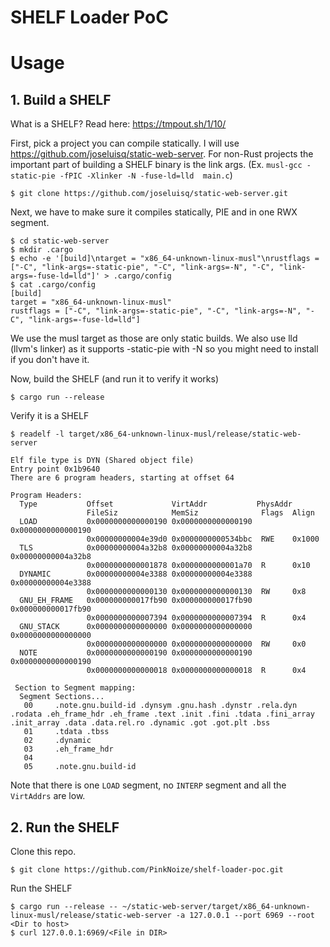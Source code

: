 # SHELF Loader PoC

# Usage

## 1. Build a SHELF
What is a SHELF? Read here: https://tmpout.sh/1/10/

First, pick a project you can compile statically. I will use https://github.com/joseluisq/static-web-server. For non-Rust projects the important part of building a SHELF binary is the link args. (Ex. `musl-gcc -static-pie -fPIC -Xlinker -N -fuse-ld=lld  main.c`)

```
$ git clone https://github.com/joseluisq/static-web-server.git
```

Next, we have to make sure it compiles statically, PIE and in one RWX segment.

```
$ cd static-web-server
$ mkdir .cargo
$ echo -e '[build]\ntarget = "x86_64-unknown-linux-musl"\nrustflags = ["-C", "link-args=-static-pie", "-C", "link-args=-N", "-C", "link-args=-fuse-ld=lld"]' > .cargo/config
$ cat .cargo/config
[build]
target = "x86_64-unknown-linux-musl"
rustflags = ["-C", "link-args=-static-pie", "-C", "link-args=-N", "-C", "link-args=-fuse-ld=lld"]
```

We use the musl target as those are only static builds. We also use lld (llvm's linker) as it supports -static-pie with -N so you might need to install if you don't have it.

Now, build the SHELF (and run it to verify it works)
```
$ cargo run --release
```

Verify it is a SHELF
```
$ readelf -l target/x86_64-unknown-linux-musl/release/static-web-server

Elf file type is DYN (Shared object file)
Entry point 0x1b9640
There are 6 program headers, starting at offset 64

Program Headers:
  Type           Offset             VirtAddr           PhysAddr
                 FileSiz            MemSiz              Flags  Align
  LOAD           0x0000000000000190 0x0000000000000190 0x0000000000000190
                 0x00000000004e39d0 0x0000000000534bbc  RWE    0x1000
  TLS            0x00000000004a32b8 0x00000000004a32b8 0x00000000004a32b8
                 0x0000000000001878 0x0000000000001a70  R      0x10
  DYNAMIC        0x00000000004e3388 0x00000000004e3388 0x00000000004e3388
                 0x0000000000000130 0x0000000000000130  RW     0x8
  GNU_EH_FRAME   0x000000000017fb90 0x000000000017fb90 0x000000000017fb90
                 0x0000000000007394 0x0000000000007394  R      0x4
  GNU_STACK      0x0000000000000000 0x0000000000000000 0x0000000000000000
                 0x0000000000000000 0x0000000000000000  RW     0x0
  NOTE           0x0000000000000190 0x0000000000000190 0x0000000000000190
                 0x0000000000000018 0x0000000000000018  R      0x4

 Section to Segment mapping:
  Segment Sections...
   00     .note.gnu.build-id .dynsym .gnu.hash .dynstr .rela.dyn .rodata .eh_frame_hdr .eh_frame .text .init .fini .tdata .fini_array .init_array .data .data.rel.ro .dynamic .got .got.plt .bss 
   01     .tdata .tbss 
   02     .dynamic 
   03     .eh_frame_hdr 
   04     
   05     .note.gnu.build-id 
```

Note that there is one `LOAD` segment, no `INTERP` segment and all the `VirtAddrs` are low.

## 2. Run the SHELF

Clone this repo.
```
$ git clone https://github.com/PinkNoize/shelf-loader-poc.git
```

Run the SHELF
```
$ cargo run --release -- ~/static-web-server/target/x86_64-unknown-linux-musl/release/static-web-server -a 127.0.0.1 --port 6969 --root <Dir to host>
$ curl 127.0.0.1:6969/<File in DIR>
```